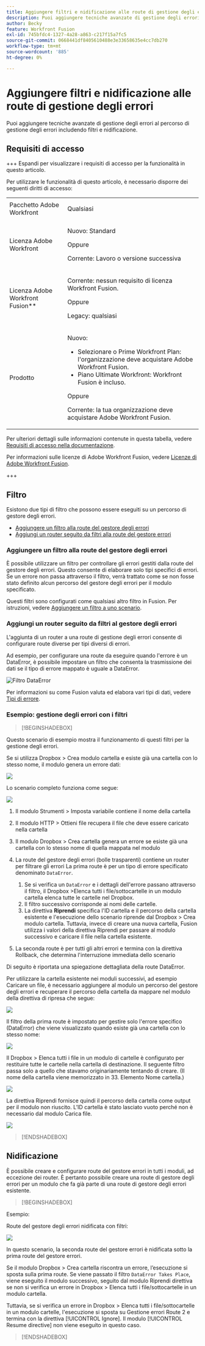 ```yaml
---
title: Aggiungere filtri e nidificazione alle route di gestione degli errori
description: Puoi aggiungere tecniche avanzate di gestione degli errori al percorso di gestione degli errori includendo filtri e nidificazione.
author: Becky
feature: Workfront Fusion
exl-id: 745bfdc4-1327-4a28-a863-c217f15a7fc5
source-git-commit: 0668441df8405610488e3e33658635e4cc7db270
workflow-type: tm+mt
source-wordcount: '885'
ht-degree: 0%

---
```


# Aggiungere filtri e nidificazione alle route di gestione degli errori

Puoi aggiungere tecniche avanzate di gestione degli errori al percorso di gestione degli errori includendo filtri e nidificazione.

## Requisiti di accesso

+++ Espandi per visualizzare i requisiti di accesso per la funzionalità in questo articolo.

Per utilizzare le funzionalità di questo articolo, è necessario disporre dei seguenti diritti di accesso:

<table style="table-layout:auto">
 <col> 
 <col> 
 <tbody> 
  <tr> 
   <td role="rowheader">Pacchetto Adobe Workfront 
   <td> <p>Qualsiasi</p> </td> 
  </tr> 
  <tr data-mc-conditions=""> 
   <td role="rowheader">Licenza Adobe Workfront</td> 
   <td> <p>Nuovo: Standard</p><p>Oppure</p><p>Corrente: Lavoro o versione successiva</p> </td> 
  </tr> 
  <tr> 
   <td role="rowheader">Licenza Adobe Workfront Fusion**</td> 
   <td>
   <p>Corrente: nessun requisito di licenza Workfront Fusion.</p>
   <p>Oppure</p>
   <p>Legacy: qualsiasi </p>
   </td> 
  </tr> 
  <tr> 
   <td role="rowheader">Prodotto</td> 
   <td>
   <p>Nuovo:</p> <ul><li>Selezionare o Prime Workfront Plan: l'organizzazione deve acquistare Adobe Workfront Fusion.</li><li>Piano Ultimate Workfront: Workfront Fusion è incluso.</li></ul>
   <p>Oppure</p>
   <p>Corrente: la tua organizzazione deve acquistare Adobe Workfront Fusion.</p>
   </td> 
  </tr>
 </tbody> 
</table>

Per ulteriori dettagli sulle informazioni contenute in questa tabella, vedere [Requisiti di accesso nella documentazione](/help/workfront-fusion/references/licenses-and-roles/access-level-requirements-in-documentation.md).

Per informazioni sulle licenze di Adobe Workfront Fusion, vedere [Licenze di Adobe Workfront Fusion](/help/workfront-fusion/set-up-and-manage-workfront-fusion/licensing-operations-overview/license-automation-vs-integration.md).

+++

## Filtro

Esistono due tipi di filtro che possono essere eseguiti su un percorso di gestore degli errori.

* [Aggiungere un filtro alla route del gestore degli errori](#add-a-filter-to-the-error-handler-route)
* [Aggiungi un router seguito da filtri alla route del gestore errori](#add-a-router-followed-by-filters-to-the-error-handler)

### Aggiungere un filtro alla route del gestore degli errori

È possibile utilizzare un filtro per controllare gli errori gestiti dalla route del gestore degli errori. Questo consente di elaborare solo tipi specifici di errori. Se un errore non passa attraverso il filtro, verrà trattato come se non fosse stato definito alcun percorso del gestore degli errori per il modulo specificato.

Questi filtri sono configurati come qualsiasi altro filtro in Fusion. Per istruzioni, vedere [Aggiungere un filtro a uno scenario](/help/workfront-fusion/create-scenarios/add-modules/add-a-filter-to-a-scenario.md).

### Aggiungi un router seguito da filtri al gestore degli errori

L&#39;aggiunta di un router a una route di gestione degli errori consente di configurare route diverse per tipi diversi di errori.

Ad esempio, per configurare una route da eseguire quando l&#39;errore è un DataError, è possibile impostare un filtro che consenta la trasmissione dei dati se il tipo di errore mappato è uguale a DataError.

![Filtro DataError](assets/filter-dataerror.png)

Per informazioni su come Fusion valuta ed elabora vari tipi di dati, vedere [Tipi di errore](/help/workfront-fusion/references/errors/error-processing.md).

### Esempio: gestione degli errori con i filtri

>[!BEGINSHADEBOX]

Questo scenario di esempio mostra il funzionamento di questi filtri per la gestione degli errori.

Se si utilizza Dropbox > Crea modulo cartella e esiste già una cartella con lo stesso nome, il modulo genera un errore dati:

![](assets/dropbox.png)

Lo scenario completo funziona come segue:

![](assets/dropbox-scenario.png)

1. Il modulo Strumenti > Imposta variabile contiene il nome della cartella
1. Il modulo HTTP > Ottieni file recupera il file che deve essere caricato nella cartella
1. Il modulo Dropbox > Crea cartella genera un errore se esiste già una cartella con lo stesso nome di quella mappata nel modulo
1. La route del gestore degli errori (bolle trasparenti) contiene un router per filtrare gli errori
La prima route è per un tipo di errore specificato denominato `DataError`.

   1. Se si verifica un `DataError` e i dettagli dell&#39;errore passano attraverso il filtro, il Dropbox >Elenca tutti i file/sottocartelle in un modulo cartella elenca tutte le cartelle nel Dropbox.
   1. Il filtro successivo corrisponde ai nomi delle cartelle.
   1. La direttiva **Riprendi** specifica l&#39;ID cartella e il percorso della cartella esistente e l&#39;esecuzione dello scenario riprende dal Dropbox > Crea modulo cartella. Tuttavia, invece di creare una nuova cartella, Fusion utilizza i valori della direttiva Riprendi per passare al modulo successivo e caricare il file nella cartella esistente.

1. La seconda route è per tutti gli altri errori e termina con la direttiva Rollback, che determina l&#39;interruzione immediata dello scenario

Di seguito è riportata una spiegazione dettagliata della route DataError.

Per utilizzare la cartella esistente nei moduli successivi, ad esempio Caricare un file, è necessario aggiungere al modulo un percorso del gestore degli errori e recuperare il percorso della cartella da mappare nel modulo della direttiva di ripresa che segue:

![](assets/add-error-handler-route.png)

Il filtro della prima route è impostato per gestire solo l&#39;errore specifico (DataError) che viene visualizzato quando esiste già una cartella con lo stesso nome:

![](assets/condition.png)

Il Dropbox > Elenca tutti i file in un modulo di cartelle è configurato per restituire tutte le cartelle nella cartella di destinazione. Il seguente filtro passa solo a quello che stavamo originariamente tentando di creare. (Il nome della cartella viene memorizzato in 33. Elemento Nome cartella.)

![](assets/condition2.png)

La direttiva Riprendi fornisce quindi il percorso della cartella come output per il modulo non riuscito. L’ID cartella è stato lasciato vuoto perché non è necessario dal modulo Carica file.

![](assets/flow-control.png)

>[!ENDSHADEBOX]

## Nidificazione

È possibile creare e configurare route del gestore errori in tutti i moduli, ad eccezione dei router. È pertanto possibile creare una route di gestore degli errori per un modulo che fa già parte di una route di gestore degli errori esistente.

>[!BEGINSHADEBOX]

Esempio:

Route del gestore degli errori nidificata con filtri:

![](assets/nested-error-handling-route.png)

In questo scenario, la seconda route del gestore errori è nidificata sotto la prima route del gestore errori.

Se il modulo Dropbox > Crea cartella riscontra un errore, l’esecuzione si sposta sulla prima route. Se viene passato il filtro `DataError Takes Place`, viene eseguito il modulo successivo, seguito dal modulo Riprendi direttiva se non si verifica un errore in Dropbox > Elenca tutti i file/sottocartelle in un modulo cartella.

Tuttavia, se si verifica un errore in Dropbox > Elenca tutti i file/sottocartelle in un modulo cartelle, l&#39;esecuzione si sposta su Gestione errori Route 2 e termina con la direttiva [!UICONTROL Ignore]. Il modulo [!UICONTROL Resume directive] non viene eseguito in questo caso.

>[!ENDSHADEBOX]
